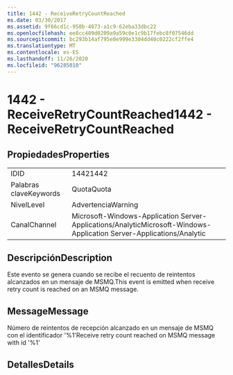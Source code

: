 ```yaml
---
title: 1442 - ReceiveRetryCountReached
ms.date: 03/30/2017
ms.assetid: 9f66cd1c-950b-4073-a1c9-62eba33dbc22
ms.openlocfilehash: ee8cc409d0209a9a59c0e1c9b17febc8f07546dd
ms.sourcegitcommit: bc293b14af795e0e999e3304dd40c0222cf2ffe4
ms.translationtype: MT
ms.contentlocale: es-ES
ms.lasthandoff: 11/26/2020
ms.locfileid: "96285010"
---
```

# <a name="1442---receiveretrycountreached"></a><span data-ttu-id="c7690-102">1442 - ReceiveRetryCountReached</span><span class="sxs-lookup"><span data-stu-id="c7690-102">1442 - ReceiveRetryCountReached</span></span>

## <a name="properties"></a><span data-ttu-id="c7690-103">Propiedades</span><span class="sxs-lookup"><span data-stu-id="c7690-103">Properties</span></span>  
  
|||  
|-|-|  
|<span data-ttu-id="c7690-104">ID</span><span class="sxs-lookup"><span data-stu-id="c7690-104">ID</span></span>|<span data-ttu-id="c7690-105">1442</span><span class="sxs-lookup"><span data-stu-id="c7690-105">1442</span></span>|  
|<span data-ttu-id="c7690-106">Palabras clave</span><span class="sxs-lookup"><span data-stu-id="c7690-106">Keywords</span></span>|<span data-ttu-id="c7690-107">Quota</span><span class="sxs-lookup"><span data-stu-id="c7690-107">Quota</span></span>|  
|<span data-ttu-id="c7690-108">Nivel</span><span class="sxs-lookup"><span data-stu-id="c7690-108">Level</span></span>|<span data-ttu-id="c7690-109">Advertencia</span><span class="sxs-lookup"><span data-stu-id="c7690-109">Warning</span></span>|  
|<span data-ttu-id="c7690-110">Canal</span><span class="sxs-lookup"><span data-stu-id="c7690-110">Channel</span></span>|<span data-ttu-id="c7690-111">Microsoft-Windows-Application Server-Applications/Analytic</span><span class="sxs-lookup"><span data-stu-id="c7690-111">Microsoft-Windows-Application Server-Applications/Analytic</span></span>|  
  
## <a name="description"></a><span data-ttu-id="c7690-112">Descripción</span><span class="sxs-lookup"><span data-stu-id="c7690-112">Description</span></span>  

 <span data-ttu-id="c7690-113">Este evento se genera cuando se recibe el recuento de reintentos alcanzados en un mensaje de MSMQ.</span><span class="sxs-lookup"><span data-stu-id="c7690-113">This event is emitted when receive retry count is reached on an MSMQ message.</span></span>  
  
## <a name="message"></a><span data-ttu-id="c7690-114">Message</span><span class="sxs-lookup"><span data-stu-id="c7690-114">Message</span></span>  

 <span data-ttu-id="c7690-115">Número de reintentos de recepción alcanzado en un mensaje de MSMQ con el identificador '%1'</span><span class="sxs-lookup"><span data-stu-id="c7690-115">Receive retry count reached on MSMQ message with id '%1'</span></span>  
  
## <a name="details"></a><span data-ttu-id="c7690-116">Detalles</span><span class="sxs-lookup"><span data-stu-id="c7690-116">Details</span></span>
